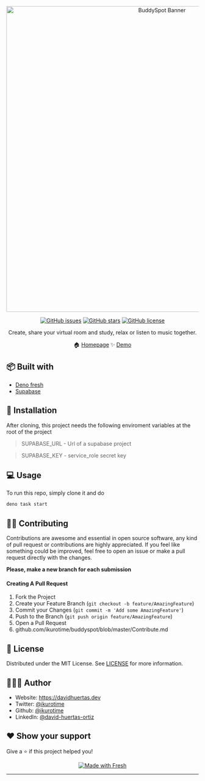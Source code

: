 <p align="center">
  <a href="https://svgl.vercel.app/" target="_blank">
    <img src="https://i.postimg.cc/D0rLt4jQ/Buddy-Spot.png" width="800px" alt="BuddySpot Banner" />
  </a>
</p>

<div align="center">

[![GitHub issues](https://img.shields.io/github/issues/ikurotime/deno-serent)](https://github.com/ikurotime/deno-serent/issues)
[![GitHub stars](https://img.shields.io/github/stars/ikurotime/deno-serent)](https://github.com/ikurotime/deno-serent/stargazers)
[![GitHub license](https://img.shields.io/github/license/ikurotime/deno-serent)](https://github.com/ikurotime/deno-serent/blob/master/LICENSE)


<p align="center"> Create, share your virtual room and study, relax or listen to music together.
</p>


 🏠 [Homepage](https://github.com/ikurotime/deno-serent)
✨ [Demo](https://serent.app)
</div>

## 📦 Built with

- [Deno fresh](https://fresh.deno.dev)
- [Supabase](https://supabase.com)

## 🚀 Installation
After cloning, this project needs the following enviroment variables at the root of the project

>SUPABASE_URL - Url of a supabase project

>SUPABASE_KEY - service_role secret key
 
## 💻 Usage
To run this repo, simply clone it and do
```sh
deno task start
```

## 🧑‍💻  Contributing

Contributions are awesome and essential in open source software, any kind of pull request or contributions are highly appreciated.
If you feel like something could be improved, feel free to open an issue or make a pull request directly with the changes.

**Please, make a new branch for each submission**


#### Creating A Pull Request

1. Fork the Project
2. Create your Feature Branch (`git checkout -b feature/AmazingFeature`)
3. Commit your Changes (`git commit -m 'Add some AmazingFeature'`)
4. Push to the Branch (`git push origin feature/AmazingFeature`)
5. Open a Pull Request
6. github.com/ikurotime/buddyspot/blob/master/Contribute.md

## 📃 License

Distributed under the MIT License. See [LICENSE](https://github.com/ikurotime/deno-serent/blob/master/LICENSE) for more information.


## 🙋🏻‍♂️ Author



* Website: https://davidhuertas.dev
* Twitter: [@ikurotime](https://twitter.com/ikurotime) 
* Github: [@ikurotime](https://github.com/ikurotime)
* LinkedIn: [@david-huertas-ortiz](https://linkedin.com/in/david-huertas-ortiz)

## ❤️ Show your support

Give a ⭐️ if this project helped you!

<div align='center'>

[![Made with Fresh](https://fresh.deno.dev/fresh-badge-dark.svg)](https://fresh.deno.dev)
</div>
 
***

